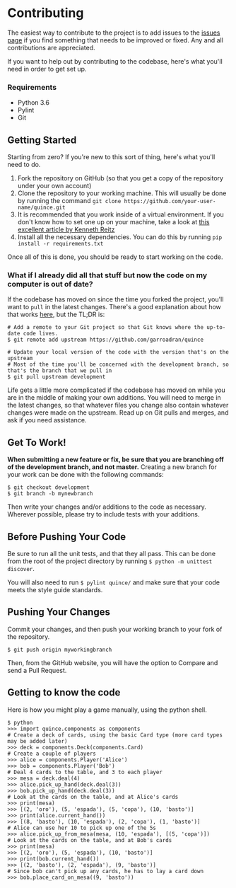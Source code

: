 # Contributing

The easiest way to contribute to the project is to add issues to the [issues page](https://github.com/garroadran/quince/issues) if you find something that needs to be improved or fixed. Any and all contributions are appreciated.

If you want to help out by contributing to the codebase, here's what you'll need in order to get set up.

### Requirements

- Python 3.6
- Pylint
- Git

## Getting Started

Starting from zero? If you're new to this sort of thing, here's what you'll need to do.

1. Fork the repository on GitHub (so that you get a copy of the repository under your own account)
2. Clone the repository to your working machine. This will usually be done by running the command `git clone https://github.com/your-user-name/quince.git`
3. It is recommended that you work inside of a virtual environment. If you don't know how to set one up on your machine, take a look at [this excellent article by Kenneth Reitz](http://docs.python-guide.org/en/latest/dev/virtualenvs/)
4. Install all the necessary dependencies. You can do this by running `pip install -r requirements.txt`

Once all of this is done, you should be ready to start working on the code.

### What if I already did all that stuff but now the code on my computer is out of date?

If the codebase has moved on since the time you forked the project, you'll want to `pull` in the latest changes. There's a good explanation about how that works [here](https://git-scm.com/docs/git-pull), but the TL;DR is:

    # Add a remote to your Git project so that Git knows where the up-to-date code lives.
    $ git remote add upstream https://github.com/garroadran/quince
    
    # Update your local version of the code with the version that's on the upstream
    # Most of the time you'll be concerned with the development branch, so that's the branch that we pull in
    $ git pull upstream development

Life gets a little more complicated if the codebase has moved on while you are in the middle of making your own additions. You will need to merge in the latest changes, so that whatever files you change also contain whatever changes were made on the upstream. Read up on Git pulls and merges, and ask if you need assistance.

## Get To Work!

__When submitting a new feature or fix, be sure that you are branching off of the development branch, and not master.__ Creating a new branch for your work can be done with the following commands:

    $ git checkout development
    $ git branch -b mynewbranch

Then write your changes and/or additions to the code as necessary. Wherever possible, please try to include tests with your additions.

## Before Pushing Your Code

Be sure to run all the unit tests, and that they all pass. This can be done from the root of the project directory by running `$ python -m unittest discover`.

You will also need to run `$ pylint quince/` and make sure that your code meets the style guide standards.

## Pushing Your Changes

Commit your changes, and then push your working branch to your fork of the repository.

    $ git push origin myworkingbranch

Then, from the GitHub website, you will have the option to Compare and send a Pull Request.

## Getting to know the code

Here is how you might play a game manually, using the python shell.

    $ python
    >>> import quince.components as components
    # Create a deck of cards, using the basic Card type (more card types may be added later)
    >>> deck = components.Deck(components.Card)
    # Create a couple of players
    >>> alice = components.Player('Alice')
    >>> bob = components.Player('Bob')
    # Deal 4 cards to the table, and 3 to each player
    >>> mesa = deck.deal(4)
    >>> alice.pick_up_hand(deck.deal(3))
    >>> bob.pick_up_hand(deck.deal(3))
    # Look at the cards on the table, and at Alice's cards
    >>> print(mesa)
    >>> [(2, 'oro'), (5, 'espada'), (5, 'copa'), (10, 'basto')]
    >>> print(alice.current_hand())
    >>> [(8, 'basto'), (10, 'espada'), (2, 'copa'), (1, 'basto')]
    # Alice can use her 10 to pick up one of the 5s
    >>> alice.pick_up_from_mesa(mesa, (10, 'espada'), [(5, 'copa')])
    # Look at the cards on the table, and at Bob's cards
    >>> print(mesa)
    >>> [(2, 'oro'), (5, 'espada'), (10, 'basto')]
    >>> print(bob.current_hand())
    >>> [(2, 'basto'), (2, 'espada'), (9, 'basto')]
    # Since bob can't pick up any cards, he has to lay a card down
    >>> bob.place_card_on_mesa((9, 'basto'))
